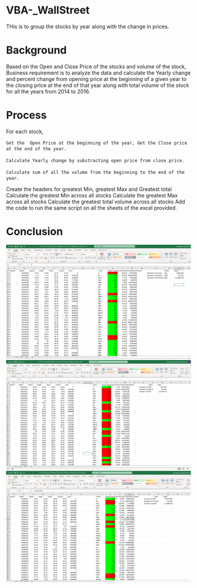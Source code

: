 # VBA-_WallStreet
THis is to group the stocks by year along with the change in prices.
# Background 
Based on the Open and Close Price of the stocks and volume of the stock, Business requirement is to analyze the data and calculate the Yearly change and percent change from opening price at the beginning of a given year to the closing price at the end of that year along with total volume of the stock for all the years from 2014 to 2016.

# Process
For each stock, 

    Get the  Open Price at the beginning of the year, Get the Close price at the end of the year.
    
    Calculate Yearly change by substracting open price from close price.
    
    Calculate sum of all the volume from the beginning to the end of the year.
    
Create the headers for greatest Min, greatest Max and Greatest total
Calculate the greatest Min across all stocks
Calculate the greatest Max across all stocks
Calculate the greatest total volume across all stocks
Add the code to run the same script on all the sheets of the excel provided.

# Conclusion
![alt text](https://github.com/Subbagari1985/VBA-_WallStreet/blob/main/2014%20Results.PNG)
![alt text](https://github.com/Subbagari1985/VBA-_WallStreet/blob/main/2015%20Results.PNG)
![alt text](https://github.com/Subbagari1985/VBA-_WallStreet/blob/main/2016%20Results.PNG)
